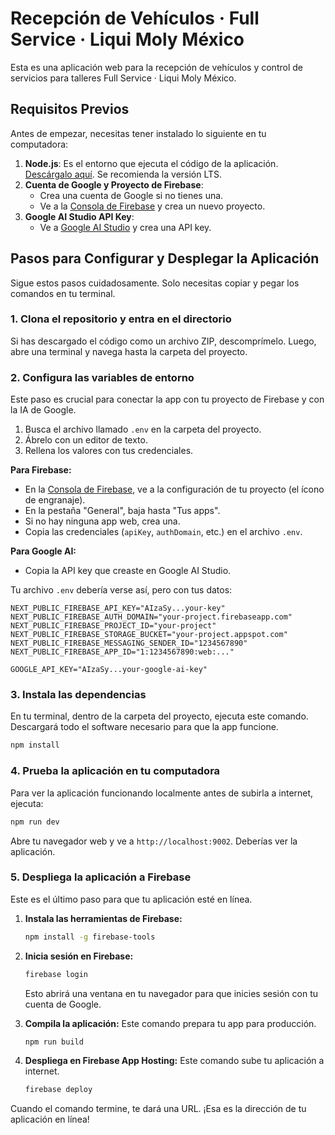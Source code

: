 # Recepción de Vehículos · Full Service · Liqui Moly México

Esta es una aplicación web para la recepción de vehículos y control de servicios para talleres Full Service · Liqui Moly México.

## Requisitos Previos

Antes de empezar, necesitas tener instalado lo siguiente en tu computadora:

1.  **Node.js**: Es el entorno que ejecuta el código de la aplicación. [Descárgalo aquí](https://nodejs.org/en/download/). Se recomienda la versión LTS.
2.  **Cuenta de Google y Proyecto de Firebase**:
    *   Crea una cuenta de Google si no tienes una.
    *   Ve a la [Consola de Firebase](https://console.firebase.google.com/) y crea un nuevo proyecto.
3.  **Google AI Studio API Key**:
    *   Ve a [Google AI Studio](https://aistudio.google.com/app/apikey) y crea una API key.

## Pasos para Configurar y Desplegar la Aplicación

Sigue estos pasos cuidadosamente. Solo necesitas copiar y pegar los comandos en tu terminal.

### 1. Clona el repositorio y entra en el directorio

Si has descargado el código como un archivo ZIP, descomprímelo. Luego, abre una terminal y navega hasta la carpeta del proyecto.

### 2. Configura las variables de entorno

Este paso es crucial para conectar la app con tu proyecto de Firebase y con la IA de Google.

1.  Busca el archivo llamado `.env` en la carpeta del proyecto.
2.  Ábrelo con un editor de texto.
3.  Rellena los valores con tus credenciales.

**Para Firebase:**

*   En la [Consola de Firebase](https://console.firebase.google.com/), ve a la configuración de tu proyecto (el ícono de engranaje).
*   En la pestaña "General", baja hasta "Tus apps".
*   Si no hay ninguna app web, crea una.
*   Copia las credenciales (`apiKey`, `authDomain`, etc.) en el archivo `.env`.

**Para Google AI:**

*   Copia la API key que creaste en Google AI Studio.

Tu archivo `.env` debería verse así, pero con tus datos:

```
NEXT_PUBLIC_FIREBASE_API_KEY="AIzaSy...your-key"
NEXT_PUBLIC_FIREBASE_AUTH_DOMAIN="your-project.firebaseapp.com"
NEXT_PUBLIC_FIREBASE_PROJECT_ID="your-project"
NEXT_PUBLIC_FIREBASE_STORAGE_BUCKET="your-project.appspot.com"
NEXT_PUBLIC_FIREBASE_MESSAGING_SENDER_ID="1234567890"
NEXT_PUBLIC_FIREBASE_APP_ID="1:1234567890:web:..."

GOOGLE_API_KEY="AIzaSy...your-google-ai-key"
```

### 3. Instala las dependencias

En tu terminal, dentro de la carpeta del proyecto, ejecuta este comando. Descargará todo el software necesario para que la app funcione.

```bash
npm install
```

### 4. Prueba la aplicación en tu computadora

Para ver la aplicación funcionando localmente antes de subirla a internet, ejecuta:

```bash
npm run dev
```

Abre tu navegador web y ve a `http://localhost:9002`. Deberías ver la aplicación.

### 5. Despliega la aplicación a Firebase

Este es el último paso para que tu aplicación esté en línea.

1.  **Instala las herramientas de Firebase:**
    ```bash
    npm install -g firebase-tools
    ```

2.  **Inicia sesión en Firebase:**
    ```bash
    firebase login
    ```
    Esto abrirá una ventana en tu navegador para que inicies sesión con tu cuenta de Google.

3.  **Compila la aplicación:**
    Este comando prepara tu app para producción.
    ```bash
    npm run build
    ```

4.  **Despliega en Firebase App Hosting:**
    Este comando sube tu aplicación a internet.
    ```bash
    firebase deploy
    ```

Cuando el comando termine, te dará una URL. ¡Esa es la dirección de tu aplicación en línea!
